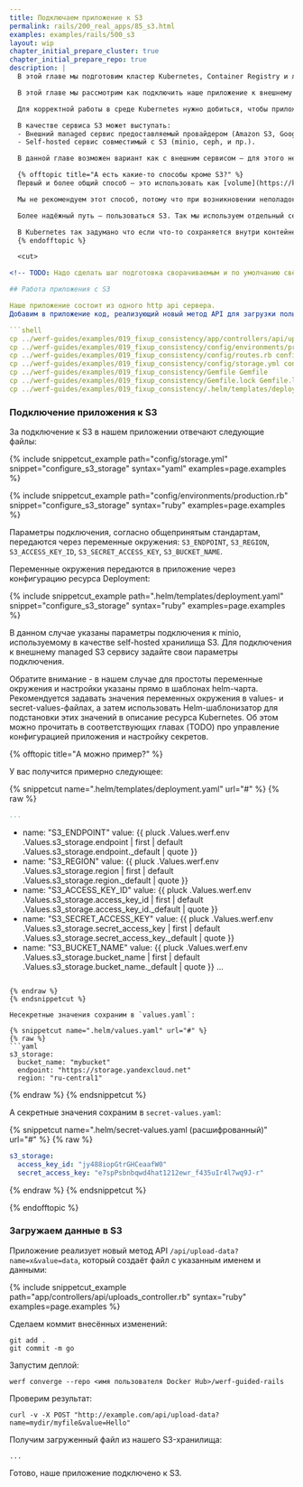 ```yaml
---
title: Подключаем приложение к S3
permalink: rails/200_real_apps/85_s3.html
examples: examples/rails/500_s3
layout: wip
chapter_initial_prepare_cluster: true
chapter_initial_prepare_repo: true
description: |
  В этой главе мы подготовим кластер Kubernetes, Container Registry и локальное окружение для развертывания приложений.

  В этой главе мы рассмотрим как подключить наше приложение к внешнему сервису на примере сервиса S3 и добавим в него функцию сохранения файлов, а чтобы у нас все получилось мы подключим персистентное (постоянное) хранилище.

  Для корректной работы в среде Kubernetes нужно добиться, чтобы приложение было stateless, поэтому мы выбрали хранение данных в S3-совместимом хранилище.

  В качестве сервиса S3 может выступать:
  - Внешний managed сервис предоставляемый провайдером (Amazon S3, Google Cloud Storage, Microsoft Blobs Storage и т.д.).
  - Self-hosted сервис совместимый с S3 (minio, ceph, и пр.).

  В данной главе возможен вариант как с внешним сервисом — для этого необходимо будет указать соответсвующие настройки подключения, так и с self-hosted — мы рассмотрим пример использования self-hosted сервиса minio, который задеплоим в Kubernetes вместе с приложением.

  {% offtopic title="А есть какие-то способы кроме S3?" %}
  Первый и более общий способ — это использовать как [volume](https://kubernetes.io/docs/concepts/storage/volumes/) хранилище [NFS](https://kubernetes.io/docs/concepts/storage/volumes/#nfs), [CephFS](https://kubernetes.io/docs/concepts/storage/volumes/#cephfs) или [hostPath](https://kubernetes.io/docs/concepts/storage/volumes/#hostpath).

  Мы не рекомендуем этот способ, потому что при возникновении неполадок с такими типами volume’ов они влияют на работоспособность контейнера и всего демона Docker в целом. Тогда могут пострадать приложения, не имеющие никакого отношения к вашему.

  Более надёжный путь — пользоваться S3. Так мы используем отдельный сервис, который имеет возможность масштабироваться, работать в HA-режиме и иметь высокую доступность. Можно воспользоваться облачным решением вроде AWS S3, Google Cloud Storage, Microsoft Blobs Storage и т.д.

  В Kubernetes так задумано что если что-то сохраняется внутри контейнера - при его перезапуске оно не сохраняется.
  {% endofftopic %}

  <cut>

<!-- TODO: Надо сделать шаг подготовка сворачиваемым и по умолчанию свёрнутым -->

## Работа приложения с S3

Наше приложение состоит из одного http api сервера.
Добавим в приложение код, реализующий новый метод API для загрузки пользовательских файлов в хранилище S3:

```shell
cp ../werf-guides/examples/019_fixup_consistency/app/controllers/api/uploads_controller.rb ./app/controllers/api/uploads_controller.rb
cp ../werf-guides/examples/019_fixup_consistency/config/environments/production.rb config/environments/production.rb
cp ../werf-guides/examples/019_fixup_consistency/config/routes.rb config/routes.rb
cp ../werf-guides/examples/019_fixup_consistency/config/storage.yml config/storage.yml
cp ../werf-guides/examples/019_fixup_consistency/Gemfile Gemfile
cp ../werf-guides/examples/019_fixup_consistency/Gemfile.lock Gemfile.lock
cp ../werf-guides/examples/019_fixup_consistency/.helm/templates/deployment.yaml .helm/templates/deployment.yaml
```

### Подключение приложения к S3

За подключение к S3 в нашем приложении отвечают следующие файлы:

{% include snippetcut_example path="config/storage.yml" snippet="configure_s3_storage" syntax="yaml" examples=page.examples %}

{% include snippetcut_example path="config/environments/production.rb" snippet="configure_s3_storage" syntax="ruby" examples=page.examples %}

Параметры подключения, согласно общепринятым стандартам, передаются через переменные окружения: `S3_ENDPOINT`, `S3_REGION`, `S3_ACCESS_KEY_ID`, `S3_SECRET_ACCESS_KEY`, `S3_BUCKET_NAME`.

Переменные окружения передаются в приложение через конфигурацию ресурса Deployment:

{% include snippetcut_example path=".helm/templates/deployment.yaml" snippet="configure_s3_storage" syntax="ruby" examples=page.examples %}

В данном случае указаны параметры подключения к minio, используемому в качестве self-hosted хранилища S3. Для подключения к внешнему managed S3 сервису задайте свои параметры подключения.

Обратите внимание - в нашем случае для простоты переменные окружения и настройки указаны прямо в шаблонах helm-чарта. Рекомендуется задавать значения переменных окружения в values- и secret-values-файлах, а затем использовать Helm-шаблонизатор для подстановки этих значений в описание ресурса Kubernetes. Об этом можно прочитать в соответствующих главах (TODO) про управление конфигурацией приложения и настройку секретов.

{% offtopic title="А можно пример?" %}

У вас получится примерно следующее:

{% snippetcut name=".helm/templates/deployment.yaml" url="#" %}
{% raw %}
```yaml
...
```

- name: "S3_ENDPOINT"
  value: {{ pluck .Values.werf.env .Values.s3_storage.endpoint | first | default .Values.s3_storage.endpoint._default | quote }}
- name: "S3_REGION"
  value: {{ pluck .Values.werf.env .Values.s3_storage.region | first | default .Values.s3_storage.region._default | quote }}
- name: "S3_ACCESS_KEY_ID"
  value: {{ pluck .Values.werf.env .Values.s3_storage.access_key_id | first | default .Values.s3_storage.access_key_id._default | quote }}
- name: "S3_SECRET_ACCESS_KEY"
  value: {{ pluck .Values.werf.env .Values.s3_storage.secret_access_key | first | default .Values.s3_storage.secret_access_key._default | quote }}
- name: "S3_BUCKET_NAME"
  value: {{ pluck .Values.werf.env .Values.s3_storage.bucket_name | first | default .Values.s3_storage.bucket_name._default | quote }}
...
```

{% endraw %}
{% endsnippetcut %}

Несекретные значения сохраним в `values.yaml`:

{% snippetcut name=".helm/values.yaml" url="#" %}
{% raw %}
```yaml
s3_storage:
  bucket_name: "mybucket"
  endpoint: "https://storage.yandexcloud.net"
  region: "ru-central1"
```
{% endraw %}
{% endsnippetcut %}

А секретные значения сохраним в `secret-values.yaml`:

{% snippetcut name=".helm/secret-values.yaml (расшифрованный)" url="#" %}
{% raw %}
```yaml
s3_storage:
  access_key_id: "jy488iopGtrGHCeaafW0"
  secret_access_key: "e7spPsbnbqwd4hat1212ewr_f435uIr4l7wq9J-r"
```
{% endraw %}
{% endsnippetcut %}

{% endofftopic %}

### Загружаем данные в S3

Приложение реализует новый метод API `/api/upload-data?name=x&value=data`, который создаёт файл с указанным именем и данными:

{% include snippetcut_example path="app/controllers/api/uploads_controller.rb" syntax="ruby" examples=page.examples %}

Сделаем коммит внесённых изменений:

```shell
git add .
git commit -m go
```

Запустим деплой:

```shell
werf converge --repo <имя пользователя Docker Hub>/werf-guided-rails
```

Проверим результат:
    
```
curl -v -X POST "http://example.com/api/upload-data?name=mydir/myfile&value=Hello"
```

Получим загруженный файл из нашего S3-хранилища:

```
...
```

Готово, наше приложение подключено к S3.
